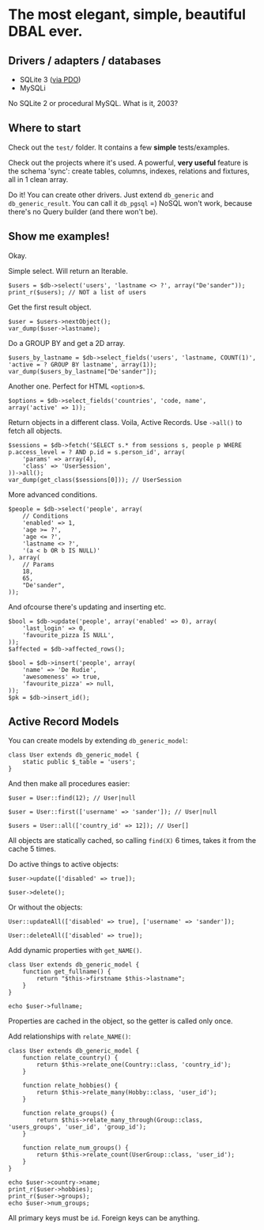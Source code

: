 The most elegant, simple, beautiful DBAL ever.
====


Drivers / adapters / databases
----

* SQLite 3 ([via PDO](http://nl3.php.net/manual/en/ref.pdo-sqlite.php))
* MySQLi

No SQLite 2 or procedural MySQL. What is it, 2003?


Where to start
----

Check out the `test/` folder. It contains a few **simple** tests/examples.

Check out the projects where it's used. A powerful, **very useful** feature
is the schema 'sync': create tables, columns, indexes, relations and fixtures,
all in 1 clean array.

Do it! You can create other drivers. Just extend `db_generic` and
`db_generic_result`. You can call it `db_pgsql` =) NoSQL won't work, because
there's no Query builder (and there won't be).


Show me examples!
----

Okay.

Simple select. Will return an Iterable.

	$users = $db->select('users', 'lastname <> ?', array("De'sander"));
	print_r($users); // NOT a list of users

Get the first result object.

	$user = $users->nextObject();
	var_dump($user->lastname);

Do a GROUP BY and get a 2D array.

	$users_by_lastname = $db->select_fields('users', 'lastname, COUNT(1)', 'active = ? GROUP BY lastname', array(1));
	var_dump($users_by_lastname["De'sander"]);

Another one. Perfect for HTML `<option>`s.

	$options = $db->select_fields('countries', 'code, name', array('active' => 1));

Return objects in a different class. Voila, Active Records. Use `->all()` to fetch all objects.

	$sessions = $db->fetch('SELECT s.* from sessions s, people p WHERE p.access_level = ? AND p.id = s.person_id', array(
		'params' => array(4),
		'class' => 'UserSession',
	))->all();
	var_dump(get_class($sessions[0])); // UserSession

More advanced conditions.

	$people = $db->select('people', array(
		// Conditions
		'enabled' => 1,
		'age >= ?',
		'age <= ?',
		'lastname <> ?',
		'(a < b OR b IS NULL)'
	), array(
		// Params
		18,
		65,
		"De'sander",
	));

And ofcourse there's updating and inserting etc.

	$bool = $db->update('people', array('enabled' => 0), array(
		'last_login' => 0,
		'favourite_pizza IS NULL',
	));
	$affected = $db->affected_rows();
	
	$bool = $db->insert('people', array(
		'name' => 'De Rudie',
		'awesomeness' => true,
		'favourite_pizza' => null,
	));
	$pk = $db->insert_id();


Active Record Models
----

You can create models by extending `db_generic_model`:

	class User extends db_generic_model {
		static public $_table = 'users';
	}

And then make all procedures easier:

	$user = User::find(12); // User|null

	$user = User::first(['username' => 'sander']); // User|null
	
	$users = User::all(['country_id' => 12]); // User[]

All objects are statically cached, so calling `find(X)` 6 times, takes it from the cache 5 times.

Do active things to active objects:

	$user->update(['disabled' => true]);

	$user->delete();

Or without the objects:

	User::updateAll(['disabled' => true], ['username' => 'sander']);

	User::deleteAll(['disabled' => true]);

Add dynamic properties with `get_NAME()`.

	class User extends db_generic_model {
		function get_fullname() {
			return "$this->firstname $this->lastname";
		}
	}

	echo $user->fullname;

Properties are cached in the object, so the getter is called only once.

Add relationships with `relate_NAME()`:

	class User extends db_generic_model {
		function relate_country() {
			return $this->relate_one(Country::class, 'country_id');
		}

		function relate_hobbies() {
			return $this->relate_many(Hobby::class, 'user_id');
		}

		function relate_groups() {
			return $this->relate_many_through(Group::class, 'users_groups', 'user_id', 'group_id');
		}

		function relate_num_groups() {
			return $this->relate_count(UserGroup::class, 'user_id');
		}
	}

	echo $user->country->name;
	print_r($user->hobbies);
	print_r($user->groups);
	echo $user->num_groups;

All primary keys must be `id`. Foreign keys can be anything.
